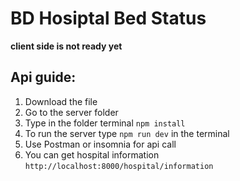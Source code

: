 # BD Hosiptal Bed Status

**client side is not ready yet**

## Api guide:

1. Download the file
1. Go to the server folder
1. Type in the folder terminal `npm install`
1. To run the server type `npm run dev` in the terminal
1. Use Postman or insomnia for api call
1. You can get hospital information `http://localhost:8000/hospital/information`
